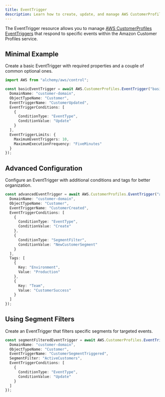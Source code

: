 ```yaml
---
title: EventTrigger
description: Learn how to create, update, and manage AWS CustomerProfiles EventTriggers using Alchemy Cloud Control.
---
```



The EventTrigger resource allows you to manage [AWS CustomerProfiles EventTriggers](https://docs.aws.amazon.com/customerprofiles/latest/userguide/) that respond to specific events within the Amazon Customer Profiles service.

## Minimal Example

Create a basic EventTrigger with required properties and a couple of common optional ones.

```ts
import AWS from "alchemy/aws/control";

const basicEventTrigger = await AWS.CustomerProfiles.EventTrigger("basicEventTrigger", {
  DomainName: "customer-domain",
  ObjectTypeName: "Customer",
  EventTriggerName: "CustomerUpdated",
  EventTriggerConditions: [
    {
      ConditionType: "EventType",
      ConditionValue: "Update"
    }
  ],
  EventTriggerLimits: {
    MaximumEventTriggers: 10,
    MaximumExecutionFrequency: "FiveMinutes"
  }
});
```

## Advanced Configuration

Configure an EventTrigger with additional conditions and tags for better organization.

```ts
const advancedEventTrigger = await AWS.CustomerProfiles.EventTrigger("advancedEventTrigger", {
  DomainName: "customer-domain",
  ObjectTypeName: "Customer",
  EventTriggerName: "CustomerCreated",
  EventTriggerConditions: [
    {
      ConditionType: "EventType",
      ConditionValue: "Create"
    },
    {
      ConditionType: "SegmentFilter",
      ConditionValue: "NewCustomerSegment"
    }
  ],
  Tags: [
    {
      Key: "Environment",
      Value: "Production"
    },
    {
      Key: "Team",
      Value: "CustomerSuccess"
    }
  ]
});
```

## Using Segment Filters

Create an EventTrigger that filters specific segments for targeted events.

```ts
const segmentFilteredEventTrigger = await AWS.CustomerProfiles.EventTrigger("segmentFilteredEventTrigger", {
  DomainName: "customer-domain",
  ObjectTypeName: "Customer",
  EventTriggerName: "CustomerSegmentTriggered",
  SegmentFilter: "ActiveCustomers",
  EventTriggerConditions: [
    {
      ConditionType: "EventType",
      ConditionValue: "Update"
    }
  ]
});
```
